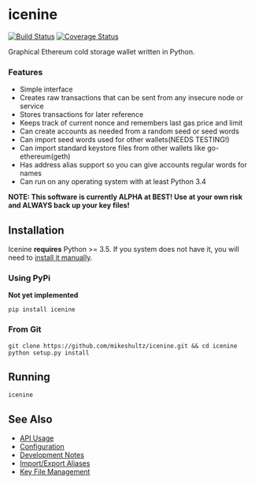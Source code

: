 # icenine
[![Build Status](https://travis-ci.org/mikeshultz/icenine.svg?branch=master)](https://travis-ci.org/mikeshultz/icenine) [![Coverage Status](https://coveralls.io/repos/github/mikeshultz/icenine/badge.svg?branch=master)](https://coveralls.io/github/mikeshultz/icenine?branch=master)

Graphical Ethereum cold storage wallet written in Python.

### Features

- Simple interface
- Creates raw transactions that can be sent from any insecure node or service
- Stores transactions for later reference
- Keeps track of current nonce and remembers last gas price and limit
- Can create accounts as needed from a random seed or seed words
- Can import seed words used for other wallets(NEEDS TESTING!)
- Can import standard keystore files from other wallets like go-ethereum(geth)
- Has address alias support so you can give accounts regular words for names
- Can run on any operating system with at least Python 3.4

**NOTE: This software is currently ALPHA at BEST!  Use at your own risk and 
ALWAYS back up your key files!**

## Installation

Icenine **requires** Python >= 3.5.  If you system does not have it, you will
need to [install it manually](https://www.python.org/downloads/).

### Using PyPi

**Not yet implemented**

    pip install icenine

### From Git

    git clone https://github.com/mikeshultz/icenine.git && cd icenine
    python setup.py install

## Running

    icenine

## See Also

- [API Usage](docs/api.md)
- [Configuration](docs/config.md)
- [Development Notes](docs/development.md)
- [Import/Export Aliases](docs/aliases.md)
- [Key File Management](docs/keys.md)